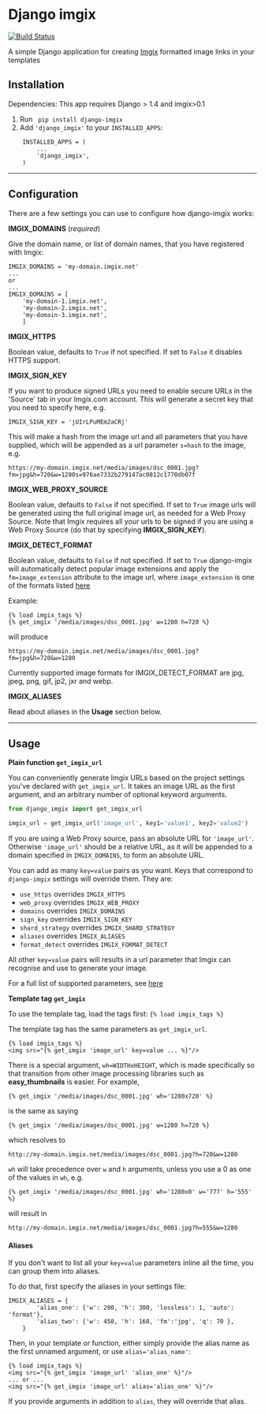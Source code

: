Django imgix
============

[![Build Status](https://travis-ci.org/pancentric/django-imgix.png?branch=master)](https://travis-ci.org/pancentric/django-imgix)

A simple Django application for creating [Imgix](https://www.imgix.com/ "Imgix") formatted image links in your templates


Installation
------------

Dependencies:
This app requires Django > 1.4 and imgix>0.1


1. Run ```  pip install django-imgix  ```
2. Add ``` 'django_imgix' ``` to your ``` INSTALLED_APPS ```:




```
	INSTALLED_APPS = (
		...
		'django_imgix',
	)
```


----------


Configuration
-------------
There are a few settings you can use to configure how django-imgix works:

**IMGIX_DOMAINS** (*required*)

Give the domain name, or list of domain names, that you have registered with Imgix:

```
IMGIX_DOMAINS = 'my-domain.imgix.net'
...
or
...
IMGIX_DOMAINS = [
	'my-domain-1.imgix.net',
	'my-domain-2.imgix.net',
	'my-domain-3.imgix.net',
	]
```

**IMGIX_HTTPS**

Boolean value, defaults to `True` if not specified. If set to `False` it disables HTTPS support.


**IMGIX_SIGN_KEY**

If you want to produce signed URLs you need to enable secure URLs in the 'Source' tab in your Imgix.com account. This will generate a secret key that you need to specify here, e.g.

```
IMGIX_SIGN_KEY = 'jUIrLPuMEm2aCRj'
```

This will make a hash from the image url and all parameters that you have supplied, which will be appended as a url parameter `s=hash` to the image, e.g.

`https://my-domain.imgix.net/media/images/dsc_0001.jpg?fm=jpg&h=720&w=1280s=976ae7332b279147ac0812c1770db07f`


**IMGIX_WEB_PROXY_SOURCE**

Boolean value, defaults to `False` if not specified. If set to `True` image urls will be generated using the full original image url, as needed for a Web Proxy Source.
Note that Imgix requires all your urls to be signed if you are using a Web Proxy Source (do that by specifying **IMGIX_SIGN_KEY**).


**IMGIX_DETECT_FORMAT**

Boolean value, defaults to `False` if not specified. If set to `True` django-imgix will automatically detect popular image extensions and apply the `fm=image_extension` attribute to the image url, where `image_extension`  is one of the formats listed [here](https://www.imgix.com/docs/reference/format#param-fm "Imgix fm parameter")


Example:
```
{% load imgix_tags %}
{% get_imgix '/media/images/dsc_0001.jpg' w=1280 h=720 %}
```
will produce

`https://my-domain.imgix.net/media/images/dsc_0001.jpg?fm=jpg&h=720&w=1280`


Currently supported image formats for IMGIX_DETECT_FORMAT are jpg, jpeg, png, gif, jp2, jxr and webp.


**IMGIX_ALIASES**

Read about aliases in the **Usage** section below.


----------


Usage
-----

**Plain function `get_imgix_url`**

You can conveniently generate Imgix URLs based on the project settings you've declared with `get_imgix_url`. It takes an image URL as the first argument, and an arbitrary number of optional keyword arguments.

```python
from django_imgix import get_imgix_url

imgix_url = get_imgix_url('image_url', key1='value1', key2='value2')
```

If you are using a Web Proxy source, pass an absolute URL for `'image_url'`. Otherwise `'image_url'` should be a relative URL, as it will be appended to a domain specified in `IMGIX_DOMAINS`, to form an absolute URL.

You can add as many `key=value` pairs as you want. Keys that correspond to `django-imgix` settings will override them. They are:

- `use_https` overrides `IMGIX_HTTPS`
- `web_proxy` overrides `IMGIX_WEB_PROXY`
- `domains` overrides `IMGIX_DOMAINS`
- `sign_key` overrides `IMGIX_SIGN_KEY`
- `shard_strategy` overrides `IMGIX_SHARD_STRATEGY`
- `aliases` overrides `IMGIX_ALIASES`
- `format_detect` overrides `IMGIX_FORMAT_DETECT`

All other `key=value` pairs will results in a url parameter that Imgix can recognise and use to generate your image.

For a full list of supported parameters, see [here](https://www.imgix.com/docs/reference/ "Imgix API reference")

**Template tag `get_imgix`**

To use the template tag, load the tags first: `{% load imgix_tags %}`

The template tag has the same parameters as `get_imgix_url`.

```
{% load imgix_tags %}
<img src="{% get_imgix 'image_url' key=value ... %}"/>
```


There is a special argument, `wh=WIDTHxHEIGHT`, which is made specifically so that transition from other image processing libraries such as **easy_thumbnails** is easier.
For example,

`{% get_imgix '/media/images/dsc_0001.jpg' wh='1280x720' %}`

is the same as saying

`{% get_imgix '/media/images/dsc_0001.jpg' w=1280 h=720 %}`

which resolves to

`http://my-domain.imgix.net/media/images/dsc_0001.jpg?h=720&w=1280`

`wh` will take precedence over `w` and `h` arguments, unless you use a 0 as one of the values in `wh`, e.g.

`{% get_imgix '/media/images/dsc_0001.jpg' wh='1280x0' w='777' h='555' %}`

will result in

`http://my-domain.imgix.net/media/images/dsc_0001.jpg?h=555&w=1280`

#### **Aliases**

If you don't want to list all your `key=value` parameters inline all the time, you can group them into aliases.

To do that, first specify the aliases in your settings file:
```
IMGIX_ALIASES = {
        'alias_one': {'w': 200, 'h': 300, 'lossless': 1, 'auto': 'format'},
        'alias_two': {'w': 450, 'h': 160, 'fm':'jpg', 'q': 70 },
    }

```

Then, in your template or function, either simply provide the alias name as the first unnamed argument, or use `alias='alias_name'`:
```
{% load imgix_tags %}
<img src="{% get_imgix 'image_url' 'alias_one' %}"/>
... or ...
<img src="{% get_imgix 'image_url' alias='alias_one' %}"/>
```

If you provide arguments in addition to `alias`, they will override that alias.
